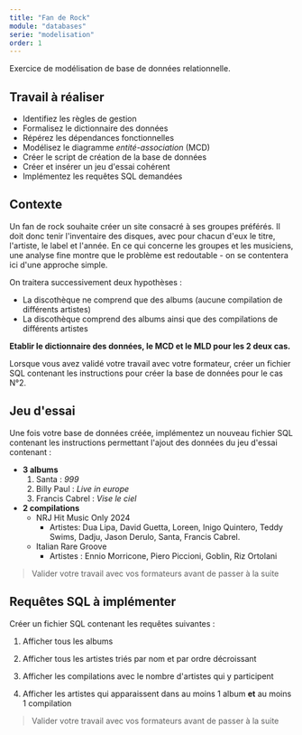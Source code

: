 ```yaml
---
title: "Fan de Rock"
module: "databases"
serie: "modelisation"
order: 1
---
```


Exercice de modélisation de base de données relationnelle.

## Travail à réaliser

- Identifiez les règles de gestion
- Formalisez le dictionnaire des données
- Répérez les dépendances fonctionnelles
- Modélisez le diagramme *entité-association* (MCD)
- Créer le script de création de la base de données
- Créer et insérer un jeu d'essai cohérent
- Implémentez les requêtes SQL demandées

## Contexte 

Un fan de rock souhaite créer un site consacré à ses groupes préférés. Il doit donc tenir l'inventaire des disques, avec pour chacun d'eux le titre, l'artiste, le label et l'année. En ce qui concerne les groupes et les musiciens, une analyse fine montre que le problème est redoutable - on se contentera ici d'une approche simple.

On traitera successivement deux hypothèses :
-	La discothèque ne comprend que des albums (aucune compilation de différents artistes)
-	La discothèque comprend des albums ainsi que des compilations de différents artistes


**Etablir le dictionnaire des données, le MCD et le MLD pour les 2 deux cas.**

Lorsque vous avez validé votre travail avec votre formateur, créer un fichier SQL contenant les instructions pour créer la base de données pour le cas N°2.


## Jeu d'essai

Une fois votre base de données créée, implémentez un nouveau fichier SQL contenant les instructions permettant l'ajout des données du jeu d'essai contenant :

- **3 albums**
    1. Santa : *999*
    2. Billy Paul : *Live in europe*
    3. Francis Cabrel : *Vise le ciel*
- **2 compilations**
    - NRJ Hit Music Only 2024
        - Artistes:  Dua Lipa, David Guetta, Loreen, Inigo Quintero, Teddy Swims, Dadju, Jason Derulo, Santa, Francis Cabrel.
    - Italian Rare Groove
        - Artistes : Ennio Morricone, Piero Piccioni, Goblin, Riz Ortolani

> Valider votre travail avec vos formateurs avant de passer à la suite 

## Requêtes SQL à implémenter

Créer un fichier SQL contenant les requêtes suivantes :

1. Afficher tous les albums

2. Afficher tous les artistes triés par nom et par ordre décroissant

3. Afficher les compilations avec le nombre d'artistes qui y participent

4. Afficher les artistes qui apparaissent dans au moins 1 album **et** au moins 1 compilation

> Valider votre travail avec vos formateurs avant de passer à la suite 

